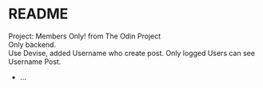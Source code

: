 # README
Project: Members Only! from The Odin Project\
Only backend.\
Use Devise, added Username who create post. Only logged Users can see Username Post.
* ...
